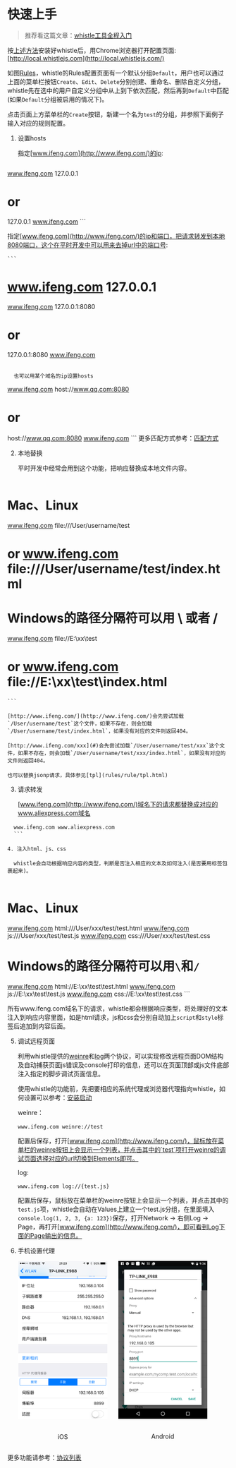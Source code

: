 # 快速上手

> 推荐看这篇文章：[whistle工具全程入门](http://imweb.io/topic/596480af33d7f9a94951744c)

按[上述方法](install.html)安装好whistle后，用Chrome浏览器打开配置页面: [http://local.whistlejs.com](http://local.whistlejs.com/)

如图[Rules](webui/rules.html)，whistle的Rules配置页面有一个默认分组`Default`，用户也可以通过上面的菜单栏按钮`Create`、`Edit`、`Delete`分别创建、重命名、删除自定义分组，whistle先在选中的用户自定义分组中从上到下依次匹配，然后再到`Default`中匹配(如果`Default`分组被启用的情况下)。

点击页面上方菜单栏的`Create`按钮，新建一个名为`test`的分组，并参照下面例子输入对应的规则配置。

1. 设置hosts

	指定[www.ifeng.com](http://www.ifeng.com/)的ip:
	```
  www.ifeng.com 127.0.0.1
  # or
  127.0.0.1 www.ifeng.com
	```
	
  指定[www.ifeng.com](http://www.ifeng.com/)的ip和端口，把请求转发到本地8080端口，这个在平时开发中可以用来去掉url中的端口号:

	```
  # www.ifeng.com 127.0.0.1
  www.ifeng.com 127.0.0.1:8080
  # or
  127.0.0.1:8080 www.ifeng.com
  ```

	也可以用某个域名的ip设置hosts

  ```
  www.ifeng.com host://www.qq.com:8080
  # or
  host://www.qq.com:8080 www.ifeng.com
	```	
 更多匹配方式参考：[匹配方式](pattern.html)

2. 本地替换
	
	平时开发中经常会用到这个功能，把响应替换成本地文件内容。

	```
  # Mac、Linux
  www.ifeng.com file:///User/username/test
  # or www.ifeng.com file:///User/username/test/index.html

  # Windows的路径分隔符可以用 \ 或者 /
  www.ifeng.com file://E:\xx\test
  # or www.ifeng.com file://E:\xx\test\index.html
	```	

	[http://www.ifeng.com/](http://www.ifeng.com/)会先尝试加载`/User/username/test`这个文件，如果不存在，则会加载`/User/username/test/index.html`，如果没有对应的文件则返回404。
	
	[http://www.ifeng.com/xxx](#)会先尝试加载`/User/username/test/xxx`这个文件，如果不存在，则会加载`/User/username/test/xxx/index.html`，如果没有对应的文件则返回404。
	
	也可以替换jsonp请求，具体参见[tpl](rules/rule/tpl.html)

3. 请求转发	
	
	[www.ifeng.com](http://www.ifeng.com/)域名下的请求都替换成对应的www.aliexpress.com域名

  ```
	www.ifeng.com www.aliexpress.com
	```	
	
4. 注入html、js、css
	
	whistle会自动根据响应内容的类型，判断是否注入相应的文本及如何注入(是否要用标签包裹起来)。
	
  ```
  # Mac、Linux
  www.ifeng.com html:///User/xxx/test/test.html
  www.ifeng.com js:///User/xxx/test/test.js
  www.ifeng.com css:///User/xxx/test/test.css

  # Windows的路径分隔符可以用`\`和`/`
  www.ifeng.com html://E:\xx\test\test.html
  www.ifeng.com js://E:\xx\test\test.js
  www.ifeng.com css://E:\xx\test\test.css
	```

  所有www.ifeng.com域名下的请求，whistle都会根据响应类型，将处理好的文本注入到响应内容里面，如是html请求，js和css会分别自动加上`script`和`style`标签后追加到内容后面。

5. 调试远程页面

	利用whistle提供的[weinre](rules/weinre.html)和[log](rules/log.html)两个协议，可以实现修改远程页面DOM结构及自动捕获页面js错误及console打印的信息，还可以在页面顶部或js文件底部注入指定的脚步调试页面信息。
	
	使用whistle的功能前，先把要相应的系统代理或浏览器代理指向whistle，如何设置可以参考：[安装启动](install.html)
	
	weinre：

	```
	www.ifeng.com weinre://test
	```	
  
	配置后保存，打开[www.ifeng.com](http://www.ifeng.com/)，鼠标放在菜单栏的weinre按钮上会显示一个列表，并点击其中的`test`项打开weinre的调试页面选择对应的url切换到Elements即可。
	
	log:

	```
	www.ifeng.com log://{test.js}
	```	

	配置后保存，鼠标放在菜单栏的weinre按钮上会显示一个列表，并点击其中的`test.js`项，whistle会自动在Values上建立一个test.js分组，在里面填入`console.log(1, 2, 3, {a: 123})`保存，打开Network -> 右侧Log -> Page，再打开[www.ifeng.com](http://www.ifeng.com/)，即可看到Log下面的Page输出的信息。

6. 手机设置代理

<div style="display:-webkit-box;display:flex;">
  <div style="display:inline-block;width:40%;margin-left:5%;">
    <img src="img/iOS_proxy_settings.png" alt="iOS" style="display:block;width:100%;">
    <br>
    <p style="text-align:center">iOS</p>
  </div>
  <div style="display:inline-block;width:40%;margin-left:5%;">
    <img src="img/Android_proxy.png" alt="Android" style="display:block;width:100%;">
    <br>
    <p style="text-align:center">Android</p>
  </div>
</div>


更多功能请参考：[协议列表](rules/index.html)
